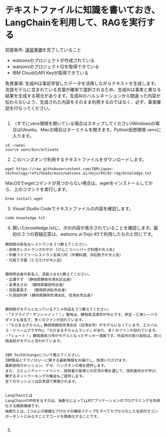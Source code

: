 # テキストファイルに知識を書いておき、LangChainを利用して、RAGを実行する

前提条件: [演習準備](https://github.com/IBM/japan-technology/blob/main/watsonx.ai/dojo/04/01-new-project/readme.md)を完了していること
* watsonxのプロジェクトが作成されている
* watsonxのプロジェクトIDを取得できている
* IBM CloudのAPI Keyが取得できている

免責事項: 生成AIは事前学習したデータを活用しながらテキストを生成します。言語モデルに含まれている言葉が確率で選択されるため、生成AIは事実と異なる結果を生成する場合があります。生成AIのハルシネーションから間違った内容が伝わらないよう、生成された内容をそのまま利用するのではなく、必ず、事実確認を行なってください。

##
1. （すでにvenv環境を開いている場合はスキップしてください)Windowsの場合はUbuntu、Macの場合はターミナルを開きます。Python仮想環境 venvに入ります。

```
cd ~/wxai
source venv/bin/activate
```
2. このハンズオンで利用するテキストファイルをダウンロードします。

```
wget https://raw.githubusercontent.com/IBM/japan-technology/refs/heads/main/watsonx.ai/dojo/04/02-rag/knowledge.txt
```

MacOSでwgetコマンドが見つからない場合は、wgetをインストールしてから、上のコマンドを実行します。
```
brew install wget
```

3. Visual Studio Codeでテキストファイルの内容を確認します。
```
code knowledge.txt
```

4. 開いたknowledge.txtに、次の内容が表示されていることを確認します。最初の３つの質疑応答は、watsonx.ai Dojo #3で利用したものと同じです。
```
静岡県の有名なレストランを３つ教えてください。
・炭焼きレストランさわやか (げんこつハンバーグ料理が大人気)
・中華ファミリーレストラン五味八珍（中華料理、浜松餃子が大人気）
・元祖丁子屋（とろろ汁が大人気）


静岡県出身の有名人、芸能人を4人教えてください。
・広瀬すず （静岡県静岡市清水区出身）
・長澤まさみ （静岡県磐田市出身）
・百田夏菜子  （静岡県浜松市出身）
・久保田利伸 (静岡県静岡市清水区、旧清水市出身)


静岡県がモデルとなっているアニメ作品を３つ教えてください。
・「ラブライブ！サンシャイン！！」聖地は、静岡県沼津市が中心です。伊豆・三津シーパラダイスも有名で、多くのファンが訪れています。
・「ちびまる子ちゃん」静岡県静岡市清水区（旧清水市）がモデルになっています。エスパルス・ドリームプラザ内に「ちびまる子ちゃんランド」があり、多くのファンが訪れています。
・「シュート！」静岡県掛川市がモデルとなったサッカー漫画です。作品内の掛川高校は、掛川西高校がモデルと言われています。


IBM TechXchangeについて教えてください。
IBM製品とテクノロジーに関する最新情報をお届けし、体感いただけます。
最新技術のセッション、デモ、ハンズオンの場を提供します。 
また、コミュニティー・イベント、技術者の皆様との交流の場を通じて、技術者同士が学び、繋がるネットワーキングの機会もご提供します。
全てのセッションは日本語で実施されます。


LangChainとは
LangChainの中核をなすのは、抽象化によってLLMアプリケーションのプログラミングを効率化する開発環境です。
抽象化とは、1つ以上の複雑なプロセスの構成ステップをすべてカプセル化した名前付きコンポーネントとみなすことでコードを簡素化することです。


```



5. 
